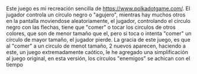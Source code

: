 Este juego es mi recreación sencilla de https://www.polkadotgame.com/.
El jugador controla un círculo negro o "agujero", mientras hay muchos otros en la pantalla moviendose aleatoriamente, el jugador, controlando el circulo negro con las flechas, tiene que "comer" o tocar los circulos de otros colores, que son de menor tamaño que el, pero si toca o intenta "comer" un círculo de mayor tamaño, el jugador pierde.
La gracia de este juego, es que al "comer" a un circulo de menot tamaño, 2 nuevos aparecen, haciendo a este, un juego extremadamente caótico, le he agregado una simplificación al juego original, en esta versión, los círculos "enemigos" se achican con el tiempo